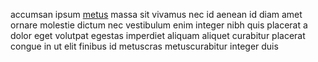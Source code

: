 accumsan ipsum [metus](generated_webpages/hendrerit.md) massa sit vivamus nec id
aenean id diam amet ornare molestie dictum nec vestibulum enim integer nibh
quis placerat a dolor eget volutpat egestas imperdiet aliquam aliquet curabitur
placerat congue in ut elit finibus id metuscras metuscurabitur integer duis
